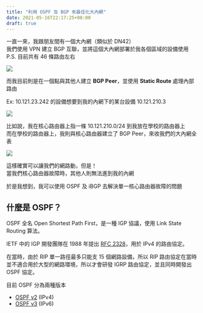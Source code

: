 ```yaml
---
title: "利用 OSPF 及 BGP 來最佳化大內網"
date: 2021-05-16T22:17:25+08:00
draft: true
---
```


一直一來，我跟朋友間有一個大內網（類似於 DN42）  
我們使用 VPN 建立 BGP 互聯，並將這個大內網部署於我各個區域的設備使用  
P.S. 目前共有 46 條路由左右

![](https://static.yiy.tw/media/blog/1621242200.png)

而我目前則是在一個點與其他人建立 **BGP Peer**，並使用 **Static Route** 處理內部路由

Ex: 10.121.23.242 的設備想要到我的內網下的某台設備 10.121.210.3

![](https://static.yiy.tw/media/blog/1621238898.png)

比如說，我在核心路由器上指一條 10.121.210.0/24 到我放在學校的路由器上  
而在學校的路由器上，我則與核心路由器建立了 BGP Peer，來收我們的大內網全表

![](https://static.yiy.tw/media/blog/1621244817.png)

這樣確實可以讓我們的網路動，但是！  
當我們核心路由器故障時，其他人則無法進到我的內網

於是我想到，我可以使用 OSPF 及 iBGP 去解決單一核心路由器故障的問題

## 什麼是 OSPF？

OSPF 全名 Open Shortest Path First，是一種 IGP 協議，使用 Link State Routing 算法。

IETF 中的 IGP 開發團隊在 1988 年提出 [RFC 2328](https://datatracker.ietf.org/doc/html/rfc2328)，用於 IPv4 的路由協定。

在當時，由於 RIP 單一路徑最多只能支 15 個網路設備，所以 RIP 路由協定在當時並不適合用於大型的網路環境，所以才會研發 IGRP 路由協定，並且同時開發出 OSPF 協定。 

目前 OSPF 分為兩種版本

- [OSPF v2](https://datatracker.ietf.org/doc/html/rfc2328) (IPv4)
- [OSPF v3](https://datatracker.ietf.org/doc/html/rfc5340) (IPv6)